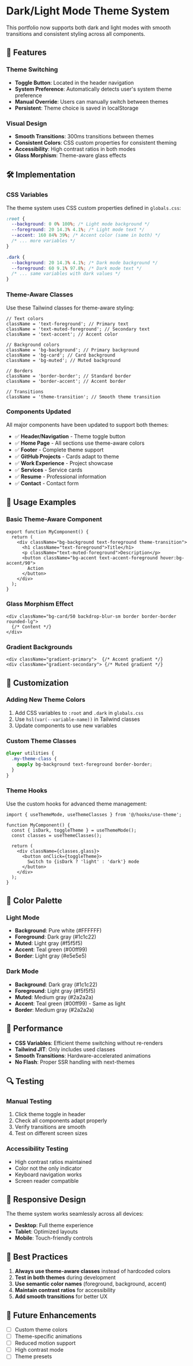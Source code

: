 # Dark/Light Mode Theme System

This portfolio now supports both dark and light modes with smooth transitions and consistent styling across all components.

## 🎨 Features

### Theme Switching

- **Toggle Button**: Located in the header navigation
- **System Preference**: Automatically detects user's system theme preference
- **Manual Override**: Users can manually switch between themes
- **Persistent**: Theme choice is saved in localStorage

### Visual Design

- **Smooth Transitions**: 300ms transitions between themes
- **Consistent Colors**: CSS custom properties for consistent theming
- **Accessibility**: High contrast ratios in both modes
- **Glass Morphism**: Theme-aware glass effects

## 🛠️ Implementation

### CSS Variables

The theme system uses CSS custom properties defined in `globals.css`:

```css
:root {
  --background: 0 0% 100%; /* Light mode background */
  --foreground: 20 14.3% 4.1%; /* Light mode text */
  --accent: 160 84% 39%; /* Accent color (same in both) */
  /* ... more variables */
}

.dark {
  --background: 20 14.3% 4.1%; /* Dark mode background */
  --foreground: 60 9.1% 97.8%; /* Dark mode text */
  /* ... same variables with dark values */
}
```

### Theme-Aware Classes

Use these Tailwind classes for theme-aware styling:

```tsx
// Text colors
className = 'text-foreground'; // Primary text
className = 'text-muted-foreground'; // Secondary text
className = 'text-accent'; // Accent color

// Background colors
className = 'bg-background'; // Primary background
className = 'bg-card'; // Card background
className = 'bg-muted'; // Muted background

// Borders
className = 'border-border'; // Standard border
className = 'border-accent'; // Accent border

// Transitions
className = 'theme-transition'; // Smooth theme transition
```

### Components Updated

All major components have been updated to support both themes:

- ✅ **Header/Navigation** - Theme toggle button
- ✅ **Home Page** - All sections use theme-aware colors
- ✅ **Footer** - Complete theme support
- ✅ **GitHub Projects** - Cards adapt to theme
- ✅ **Work Experience** - Project showcase
- ✅ **Services** - Service cards
- ✅ **Resume** - Professional information
- ✅ **Contact** - Contact form

## 🎯 Usage Examples

### Basic Theme-Aware Component

```tsx
export function MyComponent() {
  return (
    <div className="bg-background text-foreground theme-transition">
      <h1 className="text-foreground">Title</h1>
      <p className="text-muted-foreground">Description</p>
      <button className="bg-accent text-accent-foreground hover:bg-accent/90">
        Action
      </button>
    </div>
  );
}
```

### Glass Morphism Effect

```tsx
<div className="bg-card/50 backdrop-blur-sm border border-border rounded-lg">
  {/* Content */}
</div>
```

### Gradient Backgrounds

```tsx
<div className="gradient-primary">  {/* Accent gradient */}
<div className="gradient-secondary"> {/* Muted gradient */}
```

## 🔧 Customization

### Adding New Theme Colors

1. Add CSS variables to `:root` and `.dark` in `globals.css`
2. Use `hsl(var(--variable-name))` in Tailwind classes
3. Update components to use new variables

### Custom Theme Classes

```css
@layer utilities {
  .my-theme-class {
    @apply bg-background text-foreground border-border;
  }
}
```

### Theme Hooks

Use the custom hooks for advanced theme management:

```tsx
import { useThemeMode, useThemeClasses } from '@/hooks/use-theme';

function MyComponent() {
  const { isDark, toggleTheme } = useThemeMode();
  const classes = useThemeClasses();

  return (
    <div className={classes.glass}>
      <button onClick={toggleTheme}>
        Switch to {isDark ? 'light' : 'dark'} mode
      </button>
    </div>
  );
}
```

## 🎨 Color Palette

### Light Mode

- **Background**: Pure white (#FFFFFF)
- **Foreground**: Dark gray (#1c1c22)
- **Muted**: Light gray (#f5f5f5)
- **Accent**: Teal green (#00ff99)
- **Border**: Light gray (#e5e5e5)

### Dark Mode

- **Background**: Dark gray (#1c1c22)
- **Foreground**: Light gray (#f5f5f5)
- **Muted**: Medium gray (#2a2a2a)
- **Accent**: Teal green (#00ff99) - Same as light
- **Border**: Medium gray (#2a2a2a)

## 🚀 Performance

- **CSS Variables**: Efficient theme switching without re-renders
- **Tailwind JIT**: Only includes used classes
- **Smooth Transitions**: Hardware-accelerated animations
- **No Flash**: Proper SSR handling with next-themes

## 🔍 Testing

### Manual Testing

1. Click theme toggle in header
2. Check all components adapt properly
3. Verify transitions are smooth
4. Test on different screen sizes

### Accessibility Testing

- High contrast ratios maintained
- Color not the only indicator
- Keyboard navigation works
- Screen reader compatible

## 📱 Responsive Design

The theme system works seamlessly across all devices:

- **Desktop**: Full theme experience
- **Tablet**: Optimized layouts
- **Mobile**: Touch-friendly controls

## 🎯 Best Practices

1. **Always use theme-aware classes** instead of hardcoded colors
2. **Test in both themes** during development
3. **Use semantic color names** (foreground, background, accent)
4. **Maintain contrast ratios** for accessibility
5. **Add smooth transitions** for better UX

## 🔄 Future Enhancements

- [ ] Custom theme colors
- [ ] Theme-specific animations
- [ ] Reduced motion support
- [ ] High contrast mode
- [ ] Theme presets
